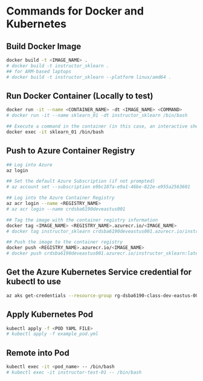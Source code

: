 # Commands for Docker and Kubernetes

## Build Docker Image

```bash
docker build -t <IMAGE_NAME> .
# docker build -t instructor_sklearn .
## for ARM-based laptops
# docker build -t instructor_sklearn --platform linux/amd64 .
```

## Run Docker Container (Locally to test)

```bash
docker run -it --name <CONTAINER_NAME> -dt <IMAGE_NAME> <COMMAND> 
# docker run -it --name sklearn_01 -dt instructor_sklearn /bin/bash

## Execute a command in the container (in this case, an interactive shell)
docker exec -it sklearn_01 /bin/bash
```

## Push to Azure Container Registry

```bash
## Log into Azure
az login

## Set the default Azure Subscription (if not prompted)
# az account set --subscription e9bc187a-e9a1-46be-822e-e955a2563601

## Log into the Azure Container Registry
az acr login --name <REGISTRY_NAME>
# az acr login --name crdsba6190deveastus001

## Tag the image with the container registry information
docker tag <IMAGE_NAME> <REGISTRY_NAME>.azurecr.io/<IMAGE_NAME>
# docker tag instructor_sklearn crdsba6190deveastus001.azurecr.io/instructor_sklearn:latest

## Push the image to the container registry
docker push <REGISTRY_NAME>.azurecr.io/<IMAGE_NAME>
# docker push crdsba6190deveastus001.azurecr.io/instructor_sklearn:latest
```

## Get the Azure Kubernetes Service credential for kubectl to use
```bash
az aks get-credentials --resource-group rg-dsba6190-class-dev-eastus-001 --name kub-dsba6190-class-dev-eastus-001 --overwrite-existing
```

## Apply Kubernetes Pod

```bash
kubectl apply -f <POD YAML FILE>
# kubectl apply -f example_pod.yml
```

## Remote into Pod 

```bash
kubectl exec -it <pod_name> -- /bin/bash
# kubectl exec -it instructor-test-01 -- /bin/bash
```